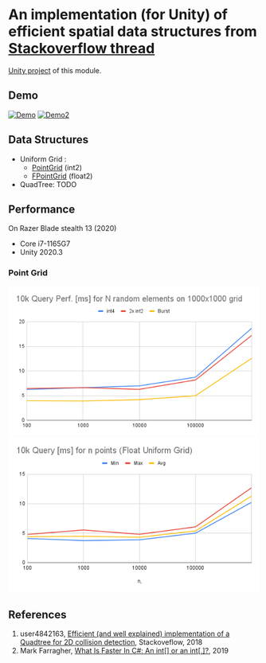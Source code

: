 # An implementation (for Unity) of efficient spatial data structures from [Stackoverflow thread](https://stackoverflow.com/questions/41946007/efficient-and-well-explained-implementation-of-a-quadtree-for-2d-collision-det#)

[Unity project](https://github.com/nobnak/Test-EffSpaceUnity) of this module.

## Demo
[![Demo](http://img.youtube.com/vi/mS4R0N5JOBA/hqdefault.jpg)](https://youtube.com/shorts/mS4R0N5JOBA)
[![Demo2](http://img.youtube.com/vi/E1lSUAUhLMg/hqdefault.jpg)](https://youtube.com/shorts/E1lSUAUhLMg)

## Data Structures
- Uniform Grid : 
  - [PointGrid](Runtime/Models/PointGrid.cs) (int2) 
  - [FPointGrid](Runtime/Models/FPointGrid.cs) (float2) 
- QuadTree: TODO

## Performance
On Razer Blade stealth 13 (2020)
- Core i7-1165G7
- Unity 2020.3

### Point Grid
![Point Grid perf.](Images/PointGrid01.png)
![Float Point Grid perf.](Images/FPointGrid01.png)

## References
1. user4842163, [Efficient (and well explained) implementation of a Quadtree for 2D collision detection](https://stackoverflow.com/questions/41946007/efficient-and-well-explained-implementation-of-a-quadtree-for-2d-collision-det# ), Stackoveflow, 2018
2. Mark Farragher, [What Is Faster In C#: An int[] or an int[,]?](https://mdfarragher.medium.com/high-performance-arrays-in-c-2d55c04d37b5), 2019
